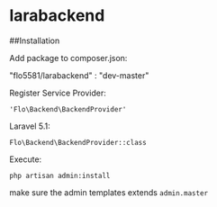 # larabackend

##Installation

Add package to composer.json:

"flo5581/larabackend" : "dev-master"

Register Service Provider:

`'Flo\Backend\BackendProvider'`

Laravel 5.1:

`Flo\Backend\BackendProvider::class`

Execute:

`php artisan admin:install`

make sure the admin templates extends `admin.master`
